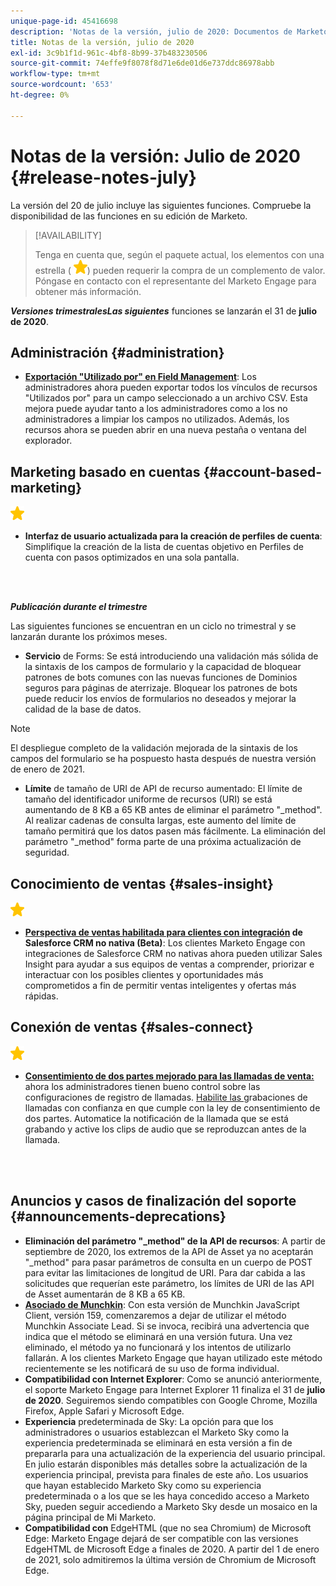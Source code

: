 ```yaml
---
unique-page-id: 45416698
description: 'Notas de la versión, julio de 2020: Documentos de Marketo: Documentación del producto'
title: Notas de la versión, julio de 2020
exl-id: 3c9b1f1d-961c-4bf8-8b99-37b483230506
source-git-commit: 74effe9f8078f8d71e6de01d6e737ddc86978abb
workflow-type: tm+mt
source-wordcount: '653'
ht-degree: 0%

---
```


# Notas de la versión: Julio de 2020 {#release-notes-july}

La versión del 20 de julio incluye las siguientes funciones. Compruebe la disponibilidad de las funciones en su edición de Marketo.

>[!AVAILABILITY]
>
>Tenga en cuenta que, según el paquete actual, los elementos con una estrella ( ![(star)](assets/yellow-star.png)) pueden requerir la compra de un complemento de valor. Póngase en contacto con el representante del Marketo Engage para obtener más información.

**_Versiones trimestralesLas siguientes_** funciones se lanzarán el 31 de  **julio de 2020**.

## Administración {#administration}

* **[Exportación &quot;Utilizado por&quot; en Field Management](/help/marketo/product-docs/administration/field-management/export-used-by-data-for-a-field.md)**: Los administradores ahora pueden exportar todos los vínculos de recursos &quot;Utilizados por&quot; para un campo seleccionado a un archivo CSV. Esta mejora puede ayudar tanto a los administradores como a los no administradores a limpiar los campos no utilizados. Además, los recursos ahora se pueden abrir en una nueva pestaña o ventana del explorador.

## Marketing basado en cuentas {#account-based-marketing}

![(estrella)](assets/yellow-star.png)

* **Interfaz de usuario actualizada para la creación de perfiles de cuenta**: Simplifique la creación de la lista de cuentas objetivo en Perfiles de cuenta con pasos optimizados en una sola pantalla.

<br> 

**_Publicación durante el trimestre_**

Las siguientes funciones se encuentran en un ciclo no trimestral y se lanzarán durante los próximos meses.

* **Servicio** de Forms: Se está introduciendo una validación más sólida de la sintaxis de los campos de formulario y la capacidad de bloquear patrones de bots comunes con las nuevas funciones de Dominios seguros para páginas de aterrizaje. Bloquear los patrones de bots puede reducir los envíos de formularios no deseados y mejorar la calidad de la base de datos.

>[!NOTE]
>
>El despliegue completo de la validación mejorada de la sintaxis de los campos del formulario se ha pospuesto hasta después de nuestra versión de enero de 2021.

* **Límite** de tamaño de URI de API de recurso aumentado: El límite de tamaño del identificador uniforme de recursos (URI) se está aumentando de 8 KB a 65 KB antes de eliminar el parámetro &quot;_method&quot;. Al realizar cadenas de consulta largas, este aumento del límite de tamaño permitirá que los datos pasen más fácilmente. La eliminación del parámetro &quot;_method&quot; forma parte de una próxima actualización de seguridad.

## Conocimiento de ventas {#sales-insight}

![(estrella)](assets/yellow-star.png)

* **[Perspectiva de ventas habilitada para clientes con integración](/help/marketo/product-docs/marketo-sales-insight/sales-insight-for-non-native-salesforce-integrations.md)  de Salesforce CRM no nativa (Beta)**: Los clientes Marketo Engage con integraciones de Salesforce CRM no nativas ahora pueden utilizar Sales Insight para ayudar a sus equipos de ventas a comprender, priorizar e interactuar con los posibles clientes y oportunidades más comprometidos a fin de permitir ventas inteligentes y ofertas más rápidas.

## Conexión de ventas {#sales-connect}

![(estrella)](assets/yellow-star.png)

* **[Consentimiento de dos partes mejorado para las llamadas de venta:](/help/marketo/product-docs/marketo-sales-connect/phone/two-party-consent-settings.md)** ahora los administradores tienen bueno control sobre las configuraciones de registro de llamadas. [Habilite las ](/help/marketo/product-docs/marketo-sales-connect/phone/enable-call-recording.md) grabaciones de llamadas con confianza en que cumple con la ley de consentimiento de dos partes. Automatice la notificación de la llamada que se está grabando y active los clips de audio que se reproduzcan antes de la llamada.

<br> 

## Anuncios y casos de finalización del soporte {#announcements-deprecations}

* **Eliminación del parámetro &quot;_method&quot; de la API de recursos**: A partir de septiembre de 2020, los extremos de la API de Asset ya no aceptarán &quot;_method&quot; para pasar parámetros de consulta en un cuerpo de POST para evitar las limitaciones de longitud de URI. Para dar cabida a las solicitudes que requerían este parámetro, los límites de URI de las API de Asset aumentarán de 8 KB a 65 KB.
* **[Asociado de Munchkin](https://developers.marketo.com/blog/deprecation-of-munchkin-associate-lead-method/)**: Con esta versión de Munchkin JavaScript Client, versión 159, comenzaremos a dejar de utilizar el método Munchkin Associate Lead. Si se invoca, recibirá una advertencia que indica que el método se eliminará en una versión futura. Una vez eliminado, el método ya no funcionará y los intentos de utilizarlo fallarán. A los clientes Marketo Engage que hayan utilizado este método recientemente se les notificará de su uso de forma individual.
* **Compatibilidad con Internet Explorer**: Como se anunció anteriormente, el soporte Marketo Engage para Internet Explorer 11 finaliza el 31 de  **julio de 2020**. Seguiremos siendo compatibles con Google Chrome, Mozilla Firefox, Apple Safari y Microsoft Edge.
* **Experiencia** predeterminada de Sky: La opción para que los administradores o usuarios establezcan el Marketo Sky como la experiencia predeterminada se eliminará en esta versión a fin de prepararla para una actualización de la experiencia del usuario principal. En julio estarán disponibles más detalles sobre la actualización de la experiencia principal, prevista para finales de este año. Los usuarios que hayan establecido Marketo Sky como su experiencia predeterminada o a los que se les haya concedido acceso a Marketo Sky, pueden seguir accediendo a Marketo Sky desde un mosaico en la página principal de Mi Marketo.
* **Compatibilidad con** EdgeHTML (que no sea Chromium) de Microsoft Edge: Marketo Engage dejará de ser compatible con las versiones EdgeHTML de Microsoft Edge a finales de 2020. A partir del 1 de enero de 2021, solo admitiremos la última versión de Chromium de Microsoft Edge.
